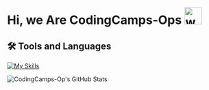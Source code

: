 # Hi, we Are CodingCamps-Ops <img src="https://user-images.githubusercontent.com/72663882/171687151-bb31c996-c9d2-49c8-b593-734946893b23.gif" alt="waving hand gif" aria-hidden="true" width="40" />

## 🛠️ Tools and Languages
[![My Skills](https://skillicons.dev/icons?i=html,cpp,js,ruby,github,java,eclipse,python,pycharm,flask,go,bash,rust,unrealengine,bootstrap)](#)

![CodingCamps-Op's GitHub Stats](https://github-readme-stats.vercel.app/api?username=CodingCamps-Ops&show_icons=true&theme=ambient_gradient)
